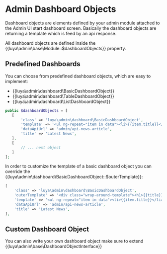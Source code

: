 # Admin Dashboard Objects

Dashboard objects are elements defined by your admin module attached to the Admin UI start dashboard screen. Basically the dashboard objects are returning a template which is feed by an api response.

All dashboard objects are defined inside the {{luya\admin\base\Module::$dashboardObjects}} property.

## Predefined Dashboards

You can choose from predefined dashboard objects, which are easy to implement:

+ {{luya\admin\dashboard\BasicDashboardObject}}
+ {{luya\admin\dashboard\TableDashboardObject}}
+ {{luya\admin\dashboard\ListDashboardObject}}

 ```php
public $dashboardObjects = [
    [
        'class' => 'luya\admin\dashboard\BasicDashboardObject',
        'template' => '<ul ng-repeat="item in data"><li>{{item.title}}</li></ul>',
        'dataApiUrl' => 'admin/api-news-article',
        'title' => 'Latest News',
    ],
    [
        // ... next object
    ]
];
```

In order to customize the template of a basic dashboard object you can override the  {{luya\admin\dashboard\BasicDashboardObject::$outerTemplate}}:

```php
[
    'class' => 'luya\admin\dashboard\BasicDashboardObject',
    'outerTemplate' => '<div class="wrap-around-template"><h1>{{title}}</h1><small>{{template}}</small></div>',
    'template' => '<ul ng-repeat="item in data"><li>{{item.title}}</li></ul>',
    'dataApiUrl' => 'admin/api-news-article',
    'title' => 'Latest News',
],
```

## Custom Dashboard Object

You can also write your own dashboard object make sure to extend {{luya\admin\base\DashboardObjectInterface}}